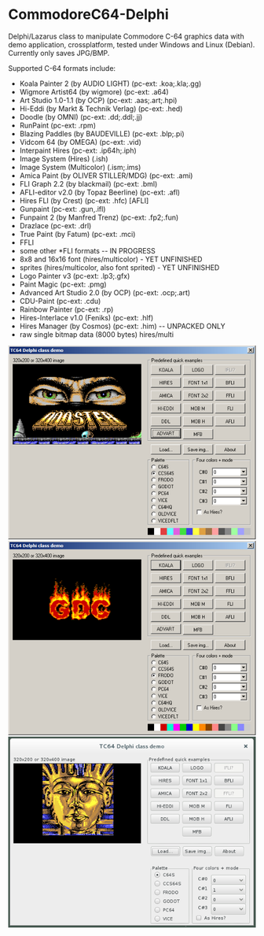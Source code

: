 # CommodoreC64-Delphi
Delphi/Lazarus class to manipulate Commodore C-64 graphics data
with demo application, crossplatform, 
tested under Windows and Linux (Debian).
Currently only saves JPG/BMP.

Supported C-64 formats include:
- Koala Painter 2 (by AUDIO LIGHT) (pc-ext: .koa;.kla;.gg)
- Wigmore Artist64 (by wigmore) (pc-ext: .a64)
- Art Studio 1.0-1.1 (by OCP) (pc-ext: .aas;.art;.hpi)
- Hi-Eddi (by Markt & Technik Verlag) (pc-ext: .hed)
- Doodle (by OMNI) (pc-ext: .dd;.ddl;.jj)
- RunPaint (pc-ext: .rpm)
- Blazing Paddles (by BAUDEVILLE) (pc-ext: .blp;.pi)
- Vidcom 64 (by OMEGA) (pc-ext: .vid)
- Interpaint Hires (pc-ext: .ip64h;.iph)
- Image System (Hires) (.ish)
- Image System (Multicolor) (.ism;.ims)
- Amica Paint (by OLIVER STILLER/MDG) (pc-ext: .ami)
- FLI Graph 2.2 (by blackmail) (pc-ext: .bml)
- AFLI-editor v2.0 (by Topaz Beerline) (pc-ext: .afl)
- Hires FLI (by Crest) (pc-ext: .hfc) [AFLI]
- Gunpaint (pc-ext: .gun,.ifl)
- Funpaint 2 (by Manfred Trenz) (pc-ext: .fp2;.fun)
- Drazlace (pc-ext: .drl)
- True Paint (by Fatum) (pc-ext: .mci)
- FFLI
- some other *FLI formats -- IN PROGRESS 
- 8x8 and 16x16 font (hires/multicolor) - YET UNFINISHED
- sprites (hires/multicolor, also font sprited) - YET UNFINISHED
- Logo Painter v3 (pc-ext: .lp3;.gfx)
- Paint Magic (pc-ext: .pmg)
- Advanced Art Studio 2.0 (by OCP) (pc-ext: .ocp;.art)  
- CDU-Paint (pc-ext: .cdu)
- Rainbow Painter (pc-ext: .rp)
- Hires-Interlace v1.0 (Feniks) (pc-ext: .hlf)
- Hires Manager (by Cosmos) (pc-ext: .him) -- UNPACKED ONLY
- raw single bitmap data (8000 bytes) hires/multi


![demo screenshot](/demo-d7_w32.png?raw=true "demo screenshot Delphi 7")
![demo screenshot](/demo-l_w32.png?raw=true "demo screenshot Lazarus/Win")
![demo screenshot](/demo-l_linux.png?raw=true "demo screenshot Lazarus/Linux")

